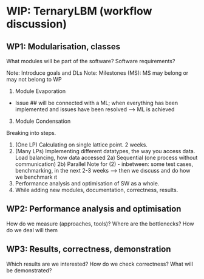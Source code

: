 # WIP: TernaryLBM (workflow discussion)

## WP1: Modularisation, classes

What modules will be part of the software? Software requirements?

Note: Introduce goals and DLs
Note: Milestones (MS): MS may belong or may not belong to WP
1) Module Evaporation
  - Issue ## will be connected with a ML; when everything has been implemented and issues have been resolved --> ML is achieved
3) Module Condensation

Breaking into steps.
1) (One LP) Calculating on single lattice point. 2 weeks.
2) (Many LPs) Implementing different datatypes, the way you access data. Load balancing, how data accessed
2a) Sequential (one process without communication)
2b) Parallel
Note for (2) - inbetween: some test cases, benchmarking, in the next 2-3 weeks --> then we dıscuss and do how we benchmark ıt
3) Performance analysis and optimisation of SW as a whole.
4) While adding new modules, documentation, correctness, results.

## WP2: Performance analysis and optimisation

How do we measure (approaches, tools)? Where are the bottlenecks? How do we deal will them

## WP3: Results, correctness, demonstration

Which results are we interested? How do we check correctness? What will be demonstrated?
